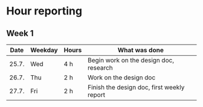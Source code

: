 # Hour reporting

## Week 1

| Date   | Weekday | Hours | What was done                              |
| ------ | ------- | ----- | ------------------------------------------ |
| 25.7.  | Wed     | 4 h   | Begin work on the design doc, research     |
| 26.7.  | Thu     | 2 h   | Work on the design doc                     |
| 27.7.  | Fri     | 2 h   | Finish the design doc, first weekly report |
